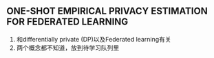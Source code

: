 ## ONE-SHOT EMPIRICAL PRIVACY ESTIMATION FOR FEDERATED LEARNING
1. 和differentially private (DP)以及Federated learning有关
2. 两个概念都不知道，放到待学习队列里